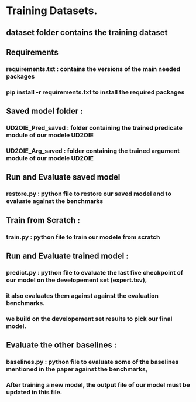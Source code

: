 # Training Datasets.
## dataset folder contains the training dataset 

## Requirements
### requirements.txt : contains the versions of the main needed packages
### pip install -r requirements.txt to install the required packages

## Saved model folder : 

### UD2OIE_Pred_saved : folder containing the trained predicate module of our modele UD2OIE

### UD2OIE_Arg_saved : folder containing the trained argument module of our modele UD2OIE

## Run and Evaluate saved model

### restore.py : python file to restore our saved model and to evaluate against the benchmarks

## Train from Scratch :

### train.py : python file to train our modele from scratch

## Run and Evaluate trained model :

### predict.py : python file to evaluate the last five checkpoint of our model on the developement set (expert.tsv),
### 				    it also evaluates them against against the evaluation benchmarks.
### 				    we build on the developement set results to pick our final model. 


## Evaluate the other baselines :

### baselines.py : python file to evaluate some of the baselines mentioned in the paper against the benchmarks,
### 				    After training a new model, the output file of our model must be updated in this file.